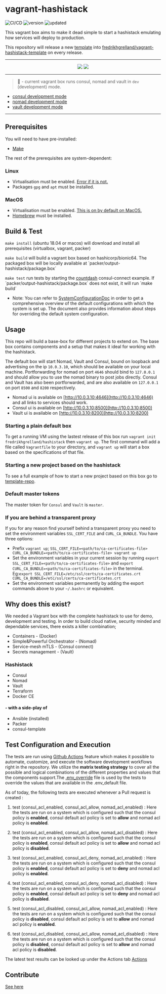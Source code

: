 # vagrant-hashistack

![CI/CD](https://github.com/fredrikhgrelland/vagrant-hashistack/workflows/CI/CD/badge.svg)
![version](https://img.shields.io/badge/dynamic/json?label=latest%20version&query=%24.current_version.version&url=https%3A%2F%2Fapp.vagrantup.com%2Fapi%2Fv1%2Fbox%2Ffredrikhgrelland%2Fhashistack)
![updated](https://img.shields.io/badge/dynamic/json?label=updated&query=%24.current_version.updated_at&url=https%3A%2F%2Fapp.vagrantup.com%2Fapi%2Fv1%2Fbox%2Ffredrikhgrelland%2Fhashistack)

This vagrant box aims to make it dead simple to start a hashistack emulating how services will deploy to production.

This repository will release a new [template](template/README.md) into [fredrikhgrelland/vagrant-hashistack-template](https://github.com/fredrikhgrelland/vagrant-hashistack-template) on every release.

---

<p align="center">
   <a href="https://app.vagrantup.com/fredrikhgrelland/boxes/hashistack" alt="Download og Vagrant Cloud">
        <img src="https://img.shields.io/badge/Download%20on-Vagrant%20Cloud-orange?style=for-the-badge&logo=vagrant" /></a>
   <a href="https://github.com/fredrikhgrelland/vagrant-hashistack-template" alt="Clone Template">
     <img src="https://img.shields.io/badge/Github-Clone%20template-blue?style=for-the-badge&logo=github" /></a>
</p>

---

> 🚧 - current vagrant box runs consul, nomad and vault in `dev` (development) mode.
- [consul development mode](https://learn.hashicorp.com/consul/getting-started/agent)
- [nomad development mode](https://learn.hashicorp.com/nomad/getting-started/running)
- [vault development mode](https://www.vaultproject.io/docs/concepts/dev-server)
---
## Prerequisites

You will need to have pre-installed:

- [Make](https://man7.org/linux/man-pages/man1/make.1.html)

The rest of the prerequisites are system-dependent:

### Linux
- Virtualisation must be enabled. [Error if it is not.](https://github.com/fredrikhgrelland/vagrant-hashistack/issues/136)
- Packages `gpg` and `apt` must be installed.

### MacOS
- Virtualisation must be enabled. [This is on by default on MacOS.](https://support.apple.com/en-us/HT203296)
- [Homebrew](https://brew.sh/) must be installed.

## Build & Test


`make install` (ubuntu 18.04 or macos) will download and install all prerequisites (virtualbox, vagrant, packer)

`make build` will build a vagrant box based on hashicorp/bionic64. The packaged box will be locally available at ´packer/output-hashistack/package.box´

`make test` run tests by starting the [countdash](https://www.nomadproject.io/docs/integrations/consul-connect/) consul-connect example. If ´packer/output-hashistack/package.box´ does not exist, it will run ´make build´
- Note: You can refer to [SystemConfigurationDoc](docs/SystemConfiguration.md) in order to get a comprehensive overview of the default configurations with which the system is set up. The document also provides information about steps for overriding the default system configuration.

## Usage

This repo will build a base-box for different projects to extend on. The base box contains components and a setup that makes it ideal for working with the hashistack.



The default box will start Nomad, Vault and Consul, bound on loopback and advertising on the ip `10.0.3.10`, which should be available on your local machine.
Portforwarding for nomad on port `4646` should bind to `127.0.0.1` and should allow you to use the nomad binary to post jobs directly. Consul and Vault has also been portforwarded, and are also available on `127.0.0.1` on port `8500` and `8200` respectively.
- Nomad ui is available on [http://10.0.3.10:4646](http://10.0.3.10:4646) and all links to services should work.
- Consul ui is available on [http://10.0.3.10:8500](http://10.0.3.10:8500)
- Vault ui is available on [http://10.0.3.10:8200](http://10.0.3.10:8200)

### Starting a plain default box
To get a running VM using the lastest release of this box run `vagrant init fredrikhgrelland/hashistack` then `vagrant up`. The first command will add a file called `Vagrantfile` to your directory, and `vagrant up` will start a box based on the specifications of that file.

### Starting a new project based on the hashistack
To see a full example of how to start a new project based on this box go to [template-repo](https://github.com/fredrikhgrelland/vagrant-hashistack-template).

### Default master tokens

The master token for `Consul` and `Vault` is `master`.

### If you are behind a transparent proxy

If you for any reason find yourself behind a transparent proxy you need to set the environment variables `SSL_CERT_FILE` and `CURL_CA_BUNDLE`. You have three options:
- Prefix `vagrant up`; `SSL_CERT_FILE=<path/to/ca-certificates-file> CURL_CA_BUNDLE=<path/to/ca-certificates-file> vagrant up`
- Set the environment variables in your current session by running `export SSL_CERT_FILE=<path/to/ca-certificates-file>` and `export CURL_CA_BUNDLE=<path/to/ca-certificates-file>` in the terminal. Eg:`export SSL_CERT_FILE=/etc/ssl/certs/ca-certificates.crt CURL_CA_BUNDLE=/etc/ssl/certs/ca-certificates.crt`
- Set the environment variables permanently by adding the export commands above to your `~/.bashrc` or equivalent.

## Why does this exist?

We needed a Vagrant box with the complete hashistack to use for demo, development and testing.
In order to build cloud native, security minded and dependable services, there exists a killer combination;
- Containers - (Docker)
- Simple&Powerful Orchestrator - (Nomad)
- Service-mesh mTLS - (Consul connect)
- Secrets management - (Vault)

### Hashistack

- Consul
- Nomad
- Vault
- Terraform
- Docker CE

#### - with a side-play of

- Ansible (installed)
- Packer
- consul-template

## Test Configuration and Execution
The tests are run using [Github Actions](https://github.com/features/actions) feature which makes it possible to automate, customize, and execute the software development workflows right in the repository. We utilize the **matrix testing strategy** to cover all the possible and logical combinations of the different properties and values that the components support.The [.env_override](template/example/.env_override) file is used by the tests to override the values that are available in the .env_default file.


As of today, the following tests are executed whenever a Pull request is created :


1. test (consul_acl_enabled, consul_acl_allow, nomad_acl_enabled) : Here the tests are run on a system which is configured such that the consul policy is **enabled**, consul default acl policy is set to **allow** and nomad acl policy is **enabled**.


2. test (consul_acl_enabled, consul_acl_allow, nomad_acl_disabled) : Here the tests are run on a system which is configured such that the consul policy is **enabled**, consul default acl policy is set to **allow** and nomad acl policy is **disabled**.


3. test (consul_acl_enabled, consul_acl_deny, nomad_acl_enabled) : Here the tests are run on a system which is configured such that the consul policy is **enabled**, consul default acl policy is set to **deny** and nomad acl policy is **enabled**.


4. test (consul_acl_enabled, consul_acl_deny, nomad_acl_disabled) : Here the tests are run on a system which is configured such that the consul policy is **enabled**, consul default acl policy is set to **deny** and nomad acl policy is **disabled**.


5. test (consul_acl_disabled, consul_acl_allow, nomad_acl_enabled) : Here the tests are run on a system which is configured such that the consul policy is **disabled**, consul default acl policy is set to **allow** and nomad acl policy is **enabled**.


6. test (consul_acl_disabled, consul_acl_allow, nomad_acl_disabled) : Here the tests are run on a system which is configured such that the consul policy is **disabled**, consul default acl policy is set to **allow** and nomad acl policy is **disabled**.


The latest test results can be looked up under the Actions tab [Actions](https://github.com/fredrikhgrelland/vagrant-hashistack/actions)

## Contribute

[See here](docs/CONTRIBUTING.md)
